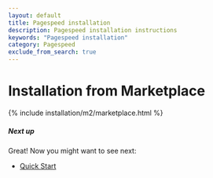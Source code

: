 ```yaml
---
layout: default
title: Pagespeed installation
description: Pagespeed installation instructions
keywords: "Pagespeed installation"
category: Pagespeed
exclude_from_search: true
---
```


# Installation from Marketplace

{% include installation/m2/marketplace.html %}

##### Next up

Great! Now you might want to see next:

- [Quick Start](/m2/extensions/pagespeed/quickstart/)